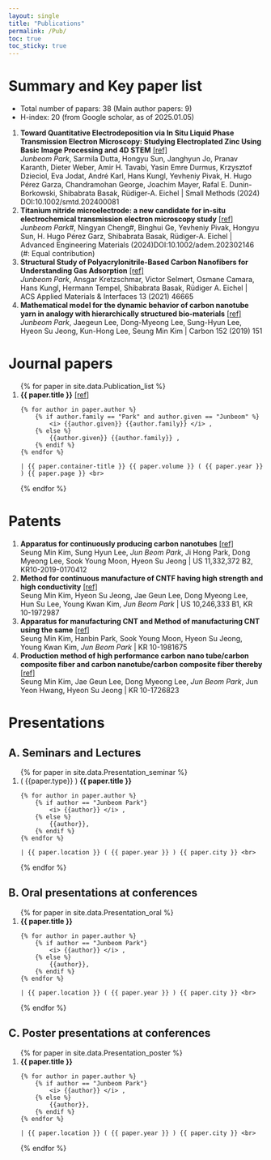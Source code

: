 ```yaml
---
layout: single
title: "Publications"
permalink: /Pub/
toc: true
toc_sticky: true
---
```


# Summary and Key paper list
- Total number of papars: 38 (Main author papers: 9)
- H-index: 20 (from Google scholar, as of 2025.01.05)

1. **Toward Quantitative Electrodeposition via In Situ Liquid Phase Transmission Electron Microscopy: Studying Electroplated Zinc Using Basic Image Processing and 4D STEM** [[ref]](https://doi.org/10.1002/smtd.202400081)<br>
*Junbeom Park*, Sarmila Dutta, Hongyu Sun, Janghyun Jo, Pranav Karanth, Dieter Weber, Amir H. Tavabi, Yasin Emre Durmus, Krzysztof Dzieciol, Eva Jodat, André Karl, Hans Kungl, Yevheniy Pivak, H. Hugo Pérez Garza, Chandramohan George, Joachim Mayer, Rafal E. Dunin-Borkowski, Shibabrata Basak, Rüdiger-A. Eichel | Small Methods (2024) DOI:10.1002/smtd.202400081
1. **Titanium nitride microelectrode: a new candidate for in-situ electrochemical transmission electron microscopy study** [[ref]](https://doi.org/10.1002/adem.202302146)<br>
*Junbeom Park#*, Ningyan Cheng#, Binghui Ge, Yevheniy Pivak, Hongyu Sun, H. Hugo Pérez Garz, Shibabrata Basak, Rüdiger-A. Eichel | Advanced Engineering Materials (2024)DOI:10.1002/adem.202302146 (#: Equal contribution)
1. **Structural Study of Polyacrylonitrile-Based Carbon Nanofibers for Understanding Gas Adsorption** [[ref]](http://dx.doi.org/10.1021/acsami.1c13541)<br>
*Junbeom Park*, Ansgar Kretzschmar, Victor Selmert, Osmane Camara, Hans Kungl, Hermann Tempel, Shibabrata Basak, Rüdiger A. Eichel | ACS Applied Materials & Interfaces 13 (2021) 46665
1. **Mathematical model for the dynamic behavior of carbon nanotube yarn in analogy with hierarchically structured bio-materials** [[ref]](https://doi.org/10.1016/j.carbon.2019.05.077)<br>
*Junbeom Park*, Jaegeun Lee, Dong-Myeong Lee, Sung-Hyun Lee, Hyeon Su Jeong, Kun-Hong Lee, Seung Min Kim | Carbon 152 (2019) 151

# Journal papers
<ol>
{% for paper in site.data.Publication_list %}
  <li>
    <b>{{ paper.title }}</b> 
    <a href="https://doi.org/{{ paper.DOI }}"> [ref] </a> <br>

    {% for author in paper.author %}
        {% if author.family == "Park" and author.given == "Junbeom" %}
            <i> {{author.given}} {{author.family}} </i> ,
        {% else %}
            {{author.given}} {{author.family}} ,
        {% endif %}
    {% endfor %}

    | {{ paper.container-title }} {{ paper.volume }} ( {{ paper.year }} ) {{ paper.page }} <br>
  </li>
{% endfor %}
</ol>

# Patents
1. **Apparatus for continuously producing carbon nanotubes** [[ref]](https://patents.google.com/patent/US11332372B2/en)<br>
Seung Min Kim, Sung Hyun Lee, *Jun Beom Park*, Ji Hong Park, Dong Myeong Lee, Sook Young Moon, Hyeon Su Jeong | US 11,332,372 B2, KR10-2019-0170412
1. **Method for continuous manufacture of CNTF having high strength and high conductivity** [[ref]](https://patents.google.com/patent/US10246333B1/en)<br>
Seung Min Kim, Hyeon Su Jeong, Jae Geun Lee, Dong Myeong Lee, Hun Su Lee, Young Kwan Kim, *Jun Beom Park* | US 10,246,333 B1, KR 10-1972987
1. **Apparatus for manufacturing CNT and Method of manufacturing CNT using the same** [[ref]](https://patents.google.com/patent/KR101981675B1/en)<br>
Seung Min Kim, Hanbin Park, Sook Young Moon, Hyeon Su Jeong, Young Kwan Kim, *Jun Beom Park* | KR 10-1981675
1. **Production method of high performance carbon nano tube/carbon composite fiber and carbon nanotube/carbon composite fiber thereby** [[ref]](https://patents.google.com/patent/KR101726823B1/en)<br>
Seung Min Kim, Jae Geun Lee, Dong Myeong Lee, *Jun Beom Park*, Jun Yeon Hwang, Hyeon Su Jeong | KR 10-1726823


# Presentations
## A. Seminars and Lectures

<ol>
{% for paper in site.data.Presentation_seminar %}
  <li>
    ( {{paper.type}} )  <b>{{ paper.title }}</b> 

    {% for author in paper.author %}
        {% if author == "Junbeom Park"}
            <i> {{author}} </i> ,
        {% else %}
            {{author}},
        {% endif %}
    {% endfor %}

    | {{ paper.location }} ( {{ paper.year }} ) {{ paper.city }} <br>
  </li>
{% endfor %}
</ol>

## B. Oral presentations at conferences
<ol>
{% for paper in site.data.Presentation_oral %}
  <li>
    <b>{{ paper.title }}</b> 

    {% for author in paper.author %}
        {% if author == "Junbeom Park"}
            <i> {{author}} </i> ,
        {% else %}
            {{author}},
        {% endif %}
    {% endfor %}

    | {{ paper.location }} ( {{ paper.year }} ) {{ paper.city }} <br>
  </li>
{% endfor %}
</ol>

## C. Poster presentations at conferences

<ol>
{% for paper in site.data.Presentation_poster %}
  <li>
    <b>{{ paper.title }}</b> 

    {% for author in paper.author %}
        {% if author == "Junbeom Park"}
            <i> {{author}} </i> ,
        {% else %}
            {{author}},
        {% endif %}
    {% endfor %}

    | {{ paper.location }} ( {{ paper.year }} ) {{ paper.city }} <br>
  </li>
{% endfor %}
</ol>